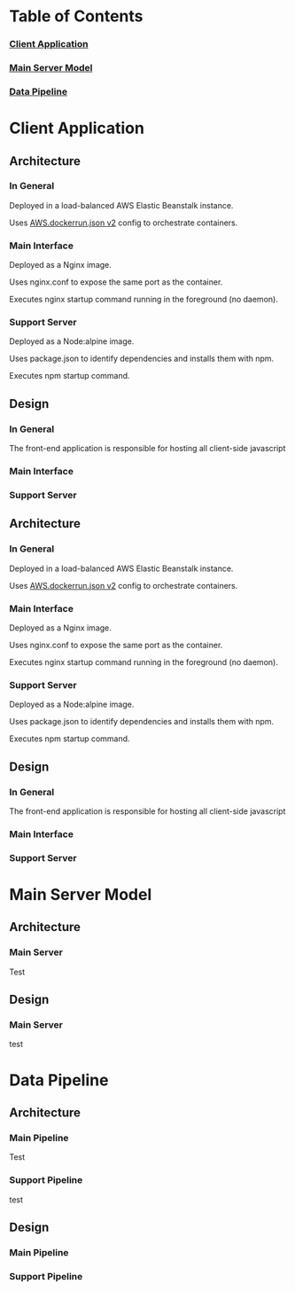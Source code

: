 # Table of Contents

### [Client Application](https://github.com/clearboxco/findyourhome.io/edit/main/README.md#client-application)
### [Main Server Model](https://github.com/clearboxco/findyourhome.io/edit/main/README.md#main-server-model)
### [Data Pipeline](https://github.com/clearboxco/findyourhome.io/edit/main/README.md#data-pipeline)



# Client Application

## Architecture
### In General
Deployed in a load-balanced AWS Elastic Beanstalk instance.

Uses [AWS.dockerrun.json v2](https://docs.aws.amazon.com/elasticbeanstalk/latest/dg/create_deploy_docker_v2config.html#create_deploy_docker_v2config_dockerrun) config to orchestrate containers.

### Main Interface
Deployed as a Nginx image.

Uses nginx.conf to expose the same port as the container.

Executes nginx startup command running in the foreground (no daemon).

### Support Server
Deployed as a Node:alpine image.

Uses package.json to identify dependencies and installs them with npm.

Executes npm startup command.

## Design
### In General
The front-end application is responsible for hosting all client-side javascript

### Main Interface
### Support Server


## Architecture
### In General
Deployed in a load-balanced AWS Elastic Beanstalk instance.

Uses [AWS.dockerrun.json v2](https://docs.aws.amazon.com/elasticbeanstalk/latest/dg/create_deploy_docker_v2config.html#create_deploy_docker_v2config_dockerrun) config to orchestrate containers.

### Main Interface
Deployed as a Nginx image.

Uses nginx.conf to expose the same port as the container.

Executes nginx startup command running in the foreground (no daemon).

### Support Server
Deployed as a Node:alpine image.

Uses package.json to identify dependencies and installs them with npm.

Executes npm startup command.

## Design
### In General
The front-end application is responsible for hosting all client-side javascript

### Main Interface
### Support Server


# Main Server Model

## Architecture
### Main Server

Test

## Design
### Main Server

test

# Data Pipeline

## Architecture
### Main Pipeline

Test

### Support Pipeline

test

## Design
### Main Pipeline

### Support Pipeline

